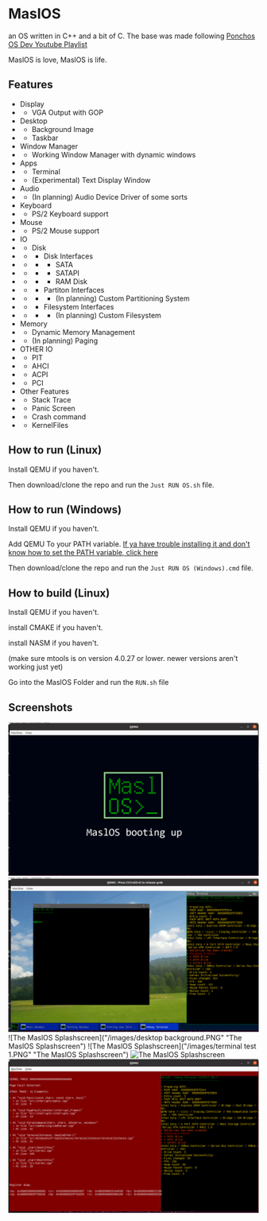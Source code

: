 # MaslOS
an OS written in C++ and a bit of C.
The base was made following [Ponchos OS Dev Youtube Playlist](https://www.youtube.com/playlist?list=PLxN4E629pPnJxCQCLy7E0SQY_zuumOVyZ)


MaslOS is love, MaslOS is life.



## Features
* Display
* * VGA Output with GOP
* Desktop
* * Background Image
* * Taskbar
* Window Manager
* * Working Window Manager with dynamic windows
* Apps
* * Terminal
* * (Experimental) Text Display Window
* Audio
* * (In planning) Audio Device Driver of some sorts
* Keyboard
* * PS/2 Keyboard support
* Mouse
* * PS/2 Mouse support
* IO
* * Disk
* * * Disk Interfaces
* * * * SATA
* * * * SATAPI
* * * * RAM Disk
* * * Partiton Interfaces
* * * * (In planning) Custom Partitioning System
* * * Filesystem Interfaces
* * * * (In planning) Custom Filesystem
* Memory
* * Dynamic Memory Management
* * (In planning) Paging
* OTHER IO
* * PIT
* * AHCI
* * ACPI
* * PCI
* Other Features
* * Stack Trace
* * Panic Screen
* * Crash command
* * KernelFiles


## How to run (Linux)
Install QEMU if you haven't.

Then download/clone the repo and run the `Just RUN OS.sh` file.





## How to run (Windows)
Install QEMU if you haven't.

Add QEMU To your PATH variable. [If ya have trouble installing it and don't know how to set the PATH variable, click here](https://linuxhint.com/qemu-windows/)

Then download/clone the repo and run the `Just RUN OS (Windows).cmd` file.





## How to build (Linux)
Install QEMU if you haven't.

install CMAKE if you haven't.

install NASM if you haven't.

(make sure mtools is on version 4.0.27 or lower. newer versions aren't working just yet)


Go into the MaslOS Folder and run the `RUN.sh` file



## Screenshots

![The MaslOS Splashscreen](/images/boot.PNG "The MaslOS Splashscreen")
![The MaslOS Splashscreen](/images/desktop.PNG "The MaslOS Splashscreen")
![The MaslOS Splashscreen]("/images/desktop background.PNG" "The MaslOS Splashscreen")
![The MaslOS Splashscreen]("/images/terminal test 1.PNG" "The MaslOS Splashscreen")
![The MaslOS Splashscreen](/images/yay.PNG "The MaslOS Splashscreen")
![The MaslOS Splashscreen](/images/crash.PNG "The MaslOS Splashscreen")

